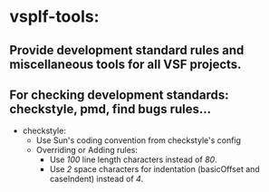 # vsplf-tools:

## Provide development standard rules and miscellaneous tools for all VSF projects.

## For checking development standards: checkstyle, pmd, find bugs rules...

* checkstyle:
  * Use Sun's coding convention from checkstyle's config
  * Overriding or Adding rules:
    * Use *100* line length characters instead of *80*.
    * Use *2* space characters for indentation (basicOffset and caseIndent) instead of *4*.

